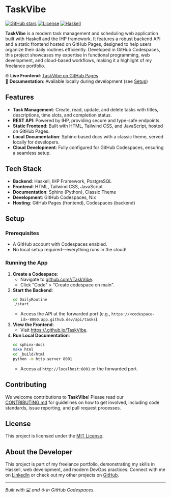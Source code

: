 # TaskVibe

[![GitHub stars](https://img.shields.io/github/stars/<your-username>/TaskVibe)](https://github.com/<your-username>/TaskVibe/stargazers)
[![License](https://img.shields.io/badge/license-MIT-blue.svg)](LICENSE)
[![Haskell](https://img.shields.io/badge/language-Haskell-brightgreen)](https://haskell.org)

**TaskVibe** is a modern task management and scheduling web application built with Haskell and the IHP framework. It features a robust backend API and a static frontend hosted on GitHub Pages, designed to help users organize their daily routines efficiently. Developed in GitHub Codespaces, this project showcases my expertise in functional programming, web development, and cloud-based workflows, making it a highlight of my freelance portfolio.

🌐 **Live Frontend**: [TaskVibe on GitHub Pages](https://<your-username>.github.io/TaskVibe)  
📖 **Documentation**: Available locally during development (see [Setup](#setup))

## Features

- **Task Management**: Create, read, update, and delete tasks with titles, descriptions, time slots, and completion status.
- **REST API**: Powered by IHP, providing secure and type-safe endpoints.
- **Static Frontend**: Built with HTML, Tailwind CSS, and JavaScript, hosted on GitHub Pages.
- **Local Documentation**: Sphinx-based docs with a classic theme, served locally for developers.
- **Cloud Development**: Fully configured for GitHub Codespaces, ensuring a seamless setup.

## Tech Stack

- **Backend**: Haskell, IHP Framework, PostgreSQL
- **Frontend**: HTML, Tailwind CSS, JavaScript
- **Documentation**: Sphinx (Python), Classic Theme
- **Development**: GitHub Codespaces, Nix
- **Hosting**: GitHub Pages (frontend), Codespaces (backend)

## Setup

### Prerequisites
- A GitHub account with Codespaces enabled.
- No local setup required—everything runs in the cloud!

### Running the App
1. **Create a Codespace**:
   - Navigate to [github.com/<your-username>/TaskVibe](https://github.com/<your-username>/TaskVibe).
   - Click "Code" > "Create codespace on main".
2. **Start the Backend**:
   ```bash
   cd DailyRoutine
   ./start
   ```
   - Access the API at the forwarded port (e.g., `https://<codespace-id>-8000.app.github.dev/api/tasks`).
3. **View the Frontend**:
   - Visit [https://<your-username>.github.io/TaskVibe](https://<your-username>.github.io/TaskVibe).
4. **Run Local Documentation**:
   ```bash
   cd sphinx-docs
   make html
   cd _build/html
   python -m http.server 8001
   ```
   - Access at `http://localhost:8001` or the forwarded port.

## Contributing

We welcome contributions to **TaskVibe**! Please read our [CONTRIBUTING.md](CONTRIBUTING.md) for guidelines on how to get involved, including code standards, issue reporting, and pull request processes.

## License

This project is licensed under the [MIT License](LICENSE).

## About the Developer

This project is part of my freelance portfolio, demonstrating my skills in Haskell, web development, and modern DevOps practices. Connect with me on [LinkedIn](https://linkedin.com/in/<your-linkedin>) or check out my other projects on [GitHub](https://github.com/<your-username>).

---

*Built with 💻 and ☕ in GitHub Codespaces.*
